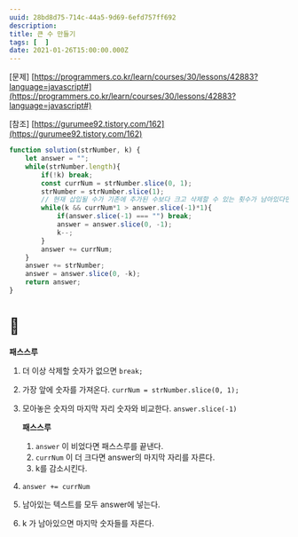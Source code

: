 ```yaml
---
uuid: 28bd8d75-714c-44a5-9d69-6efd757ff692
description: 
title: 큰 수 만들기
tags: [  ]
date: 2021-01-26T15:00:00.000Z
---
```








[문제] [https://programmers.co.kr/learn/courses/30/lessons/42883?language=javascript#](https://programmers.co.kr/learn/courses/30/lessons/42883?language=javascript#)

[참조] [https://gurumee92.tistory.com/162](https://gurumee92.tistory.com/162)

```jsx
function solution(strNumber, k) {
    let answer = "";
    while(strNumber.length){
        if(!k) break;
        const currNum = strNumber.slice(0, 1);
        strNumber = strNumber.slice(1);
        // 현재 삽입될 수가 기존에 추가된 수보다 크고 삭제할 수 있는 횟수가 남아있다면.
        while(k && currNum*1 > answer.slice(-1)*1){
            if(answer.slice(-1) === "") break;
            answer = answer.slice(0, -1);
            k--;
        }
        answer += currNum;
    }
    answer += strNumber;
    answer = answer.slice(0, -k);
    return answer;
}
```

# 🥵

**패스스루**

1. 더 이상 삭제할 숫자가 없으면 `break;`
2. 가장 앞에 숫자를 가져온다. `currNum = strNumber.slice(0, 1);`
3. 모아놓은 숫자의 마지막 자리 숫자와 비교한다. `answer.slice(-1)`
    
    **패스스루**
    
    1. `answer` 이 비었다면 패스스루를 끝낸다.
    2. `currNum` 이 더 크다면 answer의 마지막 자리를 자른다.
    3. k를 감소시킨다.
4. `answer += currNum`

1. 남아있는 텍스트를 모두 answer에 넣는다.
2. k 가 남아있으면 마지막 숫자들를 자른다.